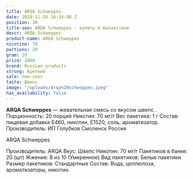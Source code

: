 ```yaml
---
title: ARQA Schweppes
date: 2020-11-26 16:24:00 Z
position: 30
title-seo: ARQA Schweppes - купить в Казахстане
descr: ARQA Schweppes
product-name: ARQA Schweppes
nicotine: 70
portions: 20
gram: 20
price: 2000
brand: Russian products
strong: Крепкий
sale: new-snus
taste: Швепс
image: "/uploads/Arqa%20schweppes.jpeg"
has_availability: false
---
```


**ARQA Schweppes** — жевательная смесь со вкусом швепс . Порционность: 20 порций Никотин: 70 мг/г Вес пакетика: 1 г Состав: пищевая добавка E460, никотин, E1520, соль, ароматизатор. Производитель: ИП Голубков Смоленск Россия

ARQA Schweppes

Производитель: ARQA Вкус: Швепс Никотин: 70 мг/г Пакетиков в банке: 20 (шт) Жжение: 8 из 10 (Умеренное) Вид пакетиков: Белые пакетики Размер пакетиков: Стандартные Состав: Вода, целлюлоза, ароматизаторы, никотин.